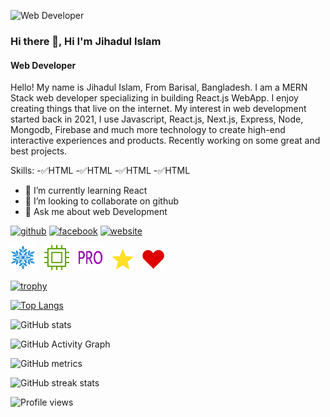 ![Web Developer](https://i.ibb.co/7GBRggW/jihad-profile-removebg.png)

### Hi there 👋, Hi I'm Jihadul  Islam
#### Web Developer

Hello! My name is Jihadul Islam, From Barisal, Bangladesh. I am a MERN Stack web developer specializing in building React.js WebApp. I enjoy creating things that live on the internet. My interest in web development started back in 2021, I use Javascript, React.js, Next.js, Express, Node, Mongodb, Firebase and much more technology to create high-end interactive experiences and products. Recently working on some great and best projects.

Skills:
-✅HTML
-✅HTML
-✅HTML
-✅HTML


- 🌱 I’m currently learning React 
- 👯 I’m looking to collaborate on github 
- 💬 Ask me about web Development 


[<img src='https://cdn.jsdelivr.net/npm/simple-icons@3.0.1/icons/github.svg' alt='github' height='40'>](https://github.com/mdjihadislam166)  [<img src='https://cdn.jsdelivr.net/npm/simple-icons@3.0.1/icons/facebook.svg' alt='facebook' height='40'>](https://www.facebook.com/https://web.facebook.com/profile.php?id=100063686046846)  [<img src='https://cdn.jsdelivr.net/npm/simple-icons@3.0.1/icons/icloud.svg' alt='website' height='40'>](https://jihadul-islam-portfolio-react.vercel.app/)  

<a href='https://archiveprogram.github.com/'><img src='https://raw.githubusercontent.com/acervenky/animated-github-badges/master/assets/acbadge.gif' width='40' height='40'></a> <a href='https://docs.github.com/en/developers'><img src='https://raw.githubusercontent.com/acervenky/animated-github-badges/master/assets/devbadge.gif' width='40' height='40'></a> <a href='https://github.com/pricing'><img src='https://raw.githubusercontent.com/acervenky/animated-github-badges/master/assets/pro.gif' width='40' height='40'></a> <a href='https://stars.github.com/'><img src='https://raw.githubusercontent.com/acervenky/animated-github-badges/master/assets/starbadge.gif' width='35' height='35'></a> <a href='https://docs.github.com/en/github/supporting-the-open-source-community-with-github-sponsors'><img src='https://raw.githubusercontent.com/acervenky/animated-github-badges/master/assets/sponsorbadge.gif' width='35' height='35'></a> 

[![trophy](https://github-profile-trophy.vercel.app/?username=mdjihadislam166)](https://github.com/ryo-ma/github-profile-trophy)

[![Top Langs](https://github-readme-stats.vercel.app/api/top-langs/?username=mdjihadislam166)](https://github.com/anuraghazra/github-readme-stats)

![GitHub stats](https://github-readme-stats.vercel.app/api?username=mdjihadislam166&show_icons=true&count_private=true)  

![GitHub Activity Graph](https://activity-graph.herokuapp.com/graph?username=mdjihadislam166)  

![GitHub metrics](https://metrics.lecoq.io/mdjihadislam166)  

![GitHub streak stats](https://streak-stats.demolab.com/?user=mdjihadislam166)  

![Profile views](https://gpvc.arturio.dev/mdjihadislam166)  
